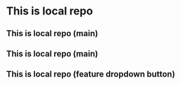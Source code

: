 <h1>This is local repo</h1>

<h2>This is local repo (main)</h2>
<h2>This is local repo (main)</h2>
<h2>This is local repo (feature dropdown button)</h2>


